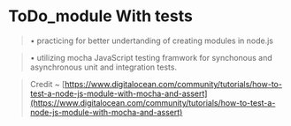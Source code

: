 # ToDo_module With tests
>• practicing for better undertanding of creating modules in node.js

>• utilizing mocha JavaScript testing framwork for synchonous and asynchronous unit and integration tests.

> Credit ~
[https://www.digitalocean.com/community/tutorials/how-to-test-a-node-js-module-with-mocha-and-assert](https://www.digitalocean.com/community/tutorials/how-to-test-a-node-js-module-with-mocha-and-assert)